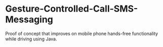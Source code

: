 # Gesture-Controlled-Call-SMS-Messaging
Proof of concept that improves on mobile phone hands-free functionality while driving using Java.  
